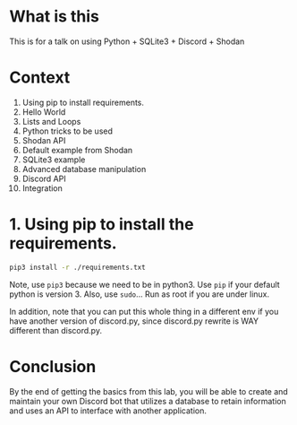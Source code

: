 # What is this
This is for a talk on using Python + SQLite3 + Discord + Shodan

# Context
1. Using pip to install requirements.
2. Hello World
3. Lists and Loops
4. Python tricks to be used
5. Shodan API
6. Default example from Shodan
7. SQLite3 example
8. Advanced database manipulation
9. Discord API
10. Integration

# 1. Using pip to install the requirements.
```bash
pip3 install -r ./requirements.txt
```

Note, use `pip3` because we need to be in python3. Use `pip` if your default python is version 3.
Also, use `sudo`... Run as root if you are under linux.

In addition, note that you can put this whole thing in a different env if you have another version of discord.py, since discord.py rewrite is WAY different than discord.py.

# Conclusion
By the end of getting the basics from this lab, you will be able to create and maintain your own Discord bot that utilizes a database to retain information and uses an API to interface with another application.
